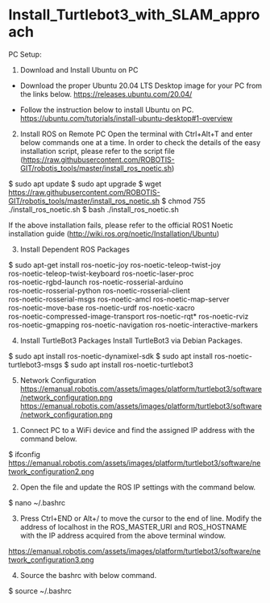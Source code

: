 # Install_Turtlebot3_with_SLAM_approach

PC Setup:

1) Download and Install Ubuntu on PC

- Download the proper Ubuntu 20.04 LTS Desktop image for your PC from the links below.
  https://releases.ubuntu.com/20.04/
  
- Follow the instruction below to install Ubuntu on PC.
  https://ubuntu.com/tutorials/install-ubuntu-desktop#1-overview

2) Install ROS on Remote PC
Open the terminal with Ctrl+Alt+T and enter below commands one at a time.
In order to check the details of the easy installation script, please refer to the script file (https://raw.githubusercontent.com/ROBOTIS-GIT/robotis_tools/master/install_ros_noetic.sh)

$ sudo apt update
$ sudo apt upgrade
$ wget https://raw.githubusercontent.com/ROBOTIS-GIT/robotis_tools/master/install_ros_noetic.sh
$ chmod 755 ./install_ros_noetic.sh 
$ bash ./install_ros_noetic.sh

If the above installation fails, please refer to the official ROS1 Noetic installation guide (http://wiki.ros.org/noetic/Installation/Ubuntu)

3) Install Dependent ROS Packages

$ sudo apt-get install ros-noetic-joy ros-noetic-teleop-twist-joy \
  ros-noetic-teleop-twist-keyboard ros-noetic-laser-proc \
  ros-noetic-rgbd-launch ros-noetic-rosserial-arduino \
  ros-noetic-rosserial-python ros-noetic-rosserial-client \
  ros-noetic-rosserial-msgs ros-noetic-amcl ros-noetic-map-server \
  ros-noetic-move-base ros-noetic-urdf ros-noetic-xacro \
  ros-noetic-compressed-image-transport ros-noetic-rqt* ros-noetic-rviz \
  ros-noetic-gmapping ros-noetic-navigation ros-noetic-interactive-markers
  
4) Install TurtleBot3 Packages
Install TurtleBot3 via Debian Packages.

$ sudo apt install ros-noetic-dynamixel-sdk
$ sudo apt install ros-noetic-turtlebot3-msgs
$ sudo apt install ros-noetic-turtlebot3

5) Network Configuration
https://emanual.robotis.com/assets/images/platform/turtlebot3/software/network_configuration.png 
https://emanual.robotis.com/assets/images/platform/turtlebot3/software/network_configuration.png

1. Connect PC to a WiFi device and find the assigned IP address with the command below.
 
$ ifconfig
https://emanual.robotis.com/assets/images/platform/turtlebot3/software/network_configuration2.png

2. Open the file and update the ROS IP settings with the command below.

$ nano ~/.bashrc

3. Press Ctrl+END or Alt+/ to move the cursor to the end of line.
Modify the address of localhost in the ROS_MASTER_URI and ROS_HOSTNAME with the IP address acquired from the above terminal window.

https://emanual.robotis.com/assets/images/platform/turtlebot3/software/network_configuration3.png

4. Source the bashrc with below command.

$ source ~/.bashrc
